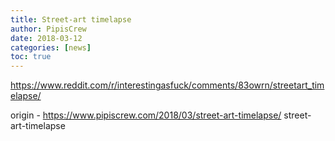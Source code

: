 ```yaml
---
title: Street-art timelapse
author: PipisCrew
date: 2018-03-12
categories: [news]
toc: true
---
```


https://www.reddit.com/r/interestingasfuck/comments/83owrn/streetart_timelapse/

origin - https://www.pipiscrew.com/2018/03/street-art-timelapse/ street-art-timelapse